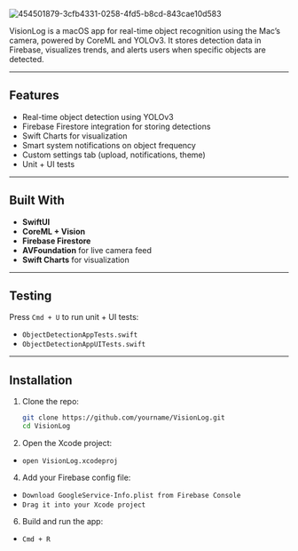 
![454501879-3cfb4331-0258-4fd5-b8cd-843cae10d583](https://github.com/user-attachments/assets/c5265cfd-45e0-442e-8d66-11ebe9c1d4ea)


VisionLog is a macOS app for real-time object recognition using the Mac’s camera, powered by CoreML and YOLOv3. It stores detection data in Firebase, visualizes trends, and alerts users when specific objects are detected.

---

## Features

-  Real-time object detection using YOLOv3
-  Firebase Firestore integration for storing detections
-  Swift Charts for visualization
-  Smart system notifications on object frequency
-  Custom settings tab (upload, notifications, theme)
-  Unit + UI tests

---

## Built With

- **SwiftUI**
- **CoreML + Vision**
- **Firebase Firestore**
- **AVFoundation** for live camera feed
- **Swift Charts** for visualization

---

## Testing

Press `Cmd + U` to run unit + UI tests:

- `ObjectDetectionAppTests.swift`
- `ObjectDetectionAppUITests.swift`

---

## Installation

1. Clone the repo:
   ```bash
   git clone https://github.com/yourname/VisionLog.git
   cd VisionLog

2. Open the Xcode project:
- `open VisionLog.xcodeproj`

4. Add your Firebase config file:
- `Download GoogleService-Info.plist from Firebase Console`
- `Drag it into your Xcode project`

6. Build and run the app:
- `Cmd + R`
